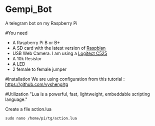 # Gempi_Bot
A telegram bot on my Raspberry Pi

#You need
- A Raspberry Pi B or B+
- A SD card with the latest version of [Raspbian](https://www.raspberrypi.org/downloads/raspbian/)
- USB Web Camera. I am using a [Logitect C525](http://www.logitech.com/en-roeu/product/hd-webcam-c525)
- A 10k Resistor
- A LED
- 2 female to female jumper

#Installation
We are using configuration from this tutorial : https://github.com/vysheng/tg

#Utilization
"Lua is a powerful, fast, lightweight, embeddable scripting language."

Create a file action.lua

<code>sudo nano /home/pi/tg/action.lua
